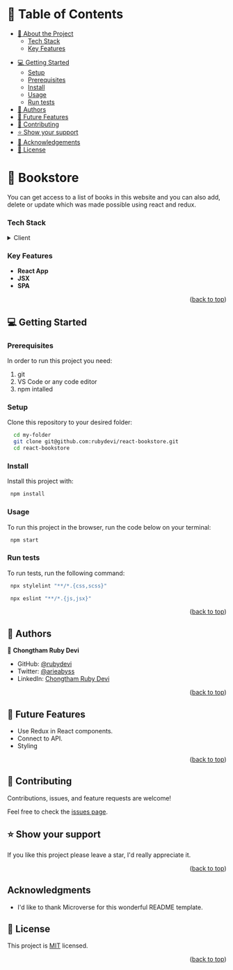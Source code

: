 <!-- TABLE OF CONTENTS -->

# 📗 Table of Contents

- [📖 About the Project](#about-project)
    - [Tech Stack](#tech-stack)
    - [Key Features](#key-features)
<!-- - [🚀 Live Demo](#live-demo) -->
- [💻 Getting Started](#getting-started)
  - [Setup](#setup)
  - [Prerequisites](#prerequisites)
  - [Install](#install)
  - [Usage](#usage)
  - [Run tests](#run-tests)
- [👥 Authors](#authors)
- [🔭 Future Features](#future-features)
- [🤝 Contributing](#contributing)
- [⭐️ Show your support](#support)
- [🙏 Acknowledgements](#acknowledgements)
- [📝 License](#license)

# 📖 Bookstore <a name="about-project"></a>

You can get access to a list of books in this website and you can also add, delete or update which was made possible using react and redux.

### Tech Stack <a name="tech-stack"></a>

<details>
  <summary>Client</summary>
  <ul>
    <li>HTML and CSS</li>
    <li>JavaScript</li>
    <li>React</li>
  </ul>
</details>

<!-- Features -->

### Key Features <a name="key-features"></a>

- **React App**
- **JSX**
- **SPA**

<p align="right">(<a href="#readme-top">back to top</a>)</p>

<!-- LIVE DEMO -->

<!-- ## 🚀 Live Demo <a name="live-demo"></a>

- [Live Demo Link](https://rubydevi.github.io/todolist-minimalist/dist/) -->

<!-- <p align="right">(<a href="#readme-top">back to top</a>)</p> -->

<!-- GETTING STARTED -->

## 💻 Getting Started <a name="getting-started"></a>

### Prerequisites

In order to run this project you need:
1. git
2. VS Code or any code editor
3. npm intalled


### Setup

Clone this repository to your desired folder:
```sh
  cd my-folder
  git clone git@github.com:rubydevi/react-bookstore.git
  cd react-bookstore
```

### Install

Install this project with:

```sh
 npm install
```

### Usage

To run this project in the browser, run the code below on your terminal:

```sh
 npm start
```

### Run tests

To run tests, run the following command:

```sh
 npx stylelint "**/*.{css,scss}"
```

```sh
 npx eslint "**/*.{js,jsx}"
```

<p align="right">(<a href="#readme-top">back to top</a>)</p>

## 👥 Authors <a name="authors"></a>

👤 **Chongtham Ruby Devi**

- GitHub: [@rubydevi](https://github.com/rubydevi)
- Twitter: [@arieabyss](https://twitter.com/ariesabyss)
- LinkedIn: [Chongtham Ruby Devi](https://www.linkedin.com/in/chongtham-bhoomika/)

<p align="right">(<a href="#readme-top">back to top</a>)</p>

<!-- FUTURE FEATURES -->

## 🔭 Future Features <a name="future-features"></a>

- Use Redux in React components.
- Connect to API.
- Styling

<p align="right">(<a href="#readme-top">back to top</a>)</p>

<!-- CONTRIBUTING -->

## 🤝 Contributing <a name="contributing"></a>

Contributions, issues, and feature requests are welcome!

Feel free to check the [issues page](https://github.com/rubydevi/react-bookstore/issues).

<!-- SUPPORT -->

## ⭐️ Show your support <a name="support"></a>

If you like this project please leave a star, I'd really appreciate it.

<p align="right">(<a href="#readme-top">back to top</a>)</p>

## Acknowledgments <a name="acknowledgements"></a>

- I'd like to thank Microverse for this wonderful README template.

<!-- LICENSE -->

## 📝 License <a name="license"></a>

This project is [MIT](https://github.com/rubydevi/react-bookstore/blob/main/LICENSE) licensed.

<p align="right">(<a href="#readme-top">back to top</a>)</p>

